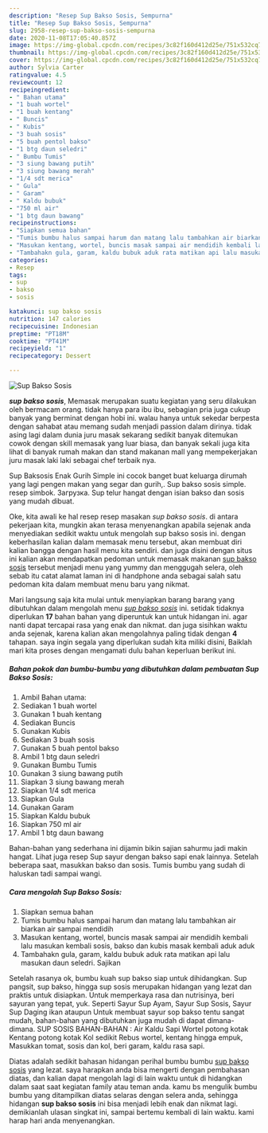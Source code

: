 ```yaml
---
description: "Resep Sup Bakso Sosis, Sempurna"
title: "Resep Sup Bakso Sosis, Sempurna"
slug: 2958-resep-sup-bakso-sosis-sempurna
date: 2020-11-08T17:05:40.857Z
image: https://img-global.cpcdn.com/recipes/3c82f160d412d25e/751x532cq70/sup-bakso-sosis-foto-resep-utama.jpg
thumbnail: https://img-global.cpcdn.com/recipes/3c82f160d412d25e/751x532cq70/sup-bakso-sosis-foto-resep-utama.jpg
cover: https://img-global.cpcdn.com/recipes/3c82f160d412d25e/751x532cq70/sup-bakso-sosis-foto-resep-utama.jpg
author: Sylvia Carter
ratingvalue: 4.5
reviewcount: 12
recipeingredient:
- " Bahan utama"
- "1 buah wortel"
- "1 buah kentang"
- " Buncis"
- " Kubis"
- "3 buah sosis"
- "5 buah pentol bakso"
- "1 btg daun seledri"
- " Bumbu Tumis"
- "3 siung bawang putih"
- "3 siung bawang merah"
- "1/4 sdt merica"
- " Gula"
- " Garam"
- " Kaldu bubuk"
- "750 ml air"
- "1 btg daun bawang"
recipeinstructions:
- "Siapkan semua bahan"
- "Tumis bumbu halus sampai harum dan matang lalu tambahkan air biarkan air sampai mendidih"
- "Masukan kentang, wortel, buncis masak sampai air mendidih kembali lalu masukan kembali sosis, bakso dan kubis masak kembali aduk aduk"
- "Tambahakn gula, garam, kaldu bubuk aduk rata matikan api lalu masukan daun seledri. Sajikan"
categories:
- Resep
tags:
- sup
- bakso
- sosis

katakunci: sup bakso sosis 
nutrition: 147 calories
recipecuisine: Indonesian
preptime: "PT18M"
cooktime: "PT41M"
recipeyield: "1"
recipecategory: Dessert

---
```



![Sup Bakso Sosis](https://img-global.cpcdn.com/recipes/3c82f160d412d25e/751x532cq70/sup-bakso-sosis-foto-resep-utama.jpg)

<b><i>sup bakso sosis</i></b>, Memasak merupakan suatu kegiatan yang seru dilakukan oleh bermacam orang. tidak hanya para ibu ibu, sebagian pria juga cukup banyak yang berminat dengan hobi ini. walau hanya untuk sekedar berpesta dengan sahabat atau memang sudah menjadi passion dalam dirinya. tidak asing lagi dalam dunia juru masak sekarang sedikit banyak ditemukan cowok dengan skill memasak yang luar biasa, dan banyak sekali juga kita lihat di banyak rumah makan dan stand makanan mall yang mempekerjakan juru masak laki laki sebagai chef terbaik nya.

Sup Baksosis Enak Gurih Simple ini cocok banget buat keluarga dirumah yang lagi pengen makan yang segar dan gurih,. Sup bakso sosis simple. resep simbok. Загрузка. Sup telur hangat dengan isian bakso dan sosis yang mudah dibuat.

Oke, kita awali ke hal resep resep masakan <i>sup bakso sosis</i>. di antara pekerjaan kita, mungkin akan terasa menyenangkan apabila sejenak anda menyediakan sedikit waktu untuk mengolah sup bakso sosis ini. dengan keberhasilan kalian dalam memasak menu tersebut, akan membuat diri kalian bangga dengan hasil menu kita sendiri. dan juga disini dengan situs ini kalian akan mendapatkan pedoman untuk memasak makanan <u>sup bakso sosis</u> tersebut menjadi menu yang yummy dan menggugah selera, oleh sebab itu catat alamat laman ini di handphone anda sebagai salah satu pedoman kita dalam membuat menu baru yang nikmat.


Mari langsung saja kita mulai untuk menyiapkan barang barang yang dibutuhkan dalam mengolah menu <u><i>sup bakso sosis</i></u> ini. setidak tidaknya diperlukan <b>17</b> bahan bahan yang diperuntuk kan untuk hidangan ini. agar nanti dapat tercapai rasa yang enak dan nikmat. dan juga sisihkan waktu anda sejenak, karena kalian akan mengolahnya paling tidak dengan <b>4</b> tahapan. saya ingin segala yang diperlukan sudah kita miliki disini, Baiklah mari kita proses dengan mengamati dulu bahan keperluan berikut ini.

<!--inarticleads1-->

##### Bahan pokok dan bumbu-bumbu yang dibutuhkan dalam pembuatan Sup Bakso Sosis:

1. Ambil  Bahan utama:
1. Sediakan 1 buah wortel
1. Gunakan 1 buah kentang
1. Sediakan  Buncis
1. Gunakan  Kubis
1. Sediakan 3 buah sosis
1. Gunakan 5 buah pentol bakso
1. Ambil 1 btg daun seledri
1. Gunakan  Bumbu Tumis
1. Gunakan 3 siung bawang putih
1. Siapkan 3 siung bawang merah
1. Siapkan 1/4 sdt merica
1. Siapkan  Gula
1. Gunakan  Garam
1. Siapkan  Kaldu bubuk
1. Siapkan 750 ml air
1. Ambil 1 btg daun bawang


Bahan-bahan yang sederhana ini dijamin bikin sajian sahurmu jadi makin hangat. Lihat juga resep Sup sayur dengan bakso sapi enak lainnya. Setelah beberapa saat, masukkan bakso dan sosis. Tumis bumbu yang sudah di haluskan tadi sampai wangi. 

<!--inarticleads2-->

##### Cara mengolah Sup Bakso Sosis:

1. Siapkan semua bahan
1. Tumis bumbu halus sampai harum dan matang lalu tambahkan air biarkan air sampai mendidih
1. Masukan kentang, wortel, buncis masak sampai air mendidih kembali lalu masukan kembali sosis, bakso dan kubis masak kembali aduk aduk
1. Tambahakn gula, garam, kaldu bubuk aduk rata matikan api lalu masukan daun seledri. Sajikan


Setelah rasanya ok, bumbu kuah sup bakso siap untuk dihidangkan. Sup pangsit, sup bakso, hingga sup sosis merupakan hidangan yang lezat dan praktis untuk disiapkan. Untuk memperkaya rasa dan nutrisinya, beri sayuran yang tepat, yuk. Seperti Sayur Sup Ayam, Sayur Sup Sosis, Sayur Sup Daging ikan ataupun Untuk membuat sayur sop bakso tentu sangat mudah, bahan-bahan yang dibutuhkan juga mudah di dapat dimana-dimana. SUP SOSIS BAHAN-BAHAN : Air Kaldu Sapi Wortel potong kotak Kentang potong kotak Kol sedikit Rebus wortel, kentang hingga empuk, Masukkan tomat, sosis dan kol, beri garam, kaldu rasa sapi. 

Diatas adalah sedikit bahasan hidangan perihal bumbu bumbu <u>sup bakso sosis</u> yang lezat. saya harapkan anda bisa mengerti dengan pembahasan diatas, dan kalian dapat mengolah lagi di lain waktu untuk di hidangkan dalam saat saat kegiatan family atau teman anda. kamu bs mengulik bumbu bumbu yang ditampilkan diatas selaras dengan selera anda, sehingga hidangan <b>sup bakso sosis</b> ini bisa menjadi lebih enak dan nikmat lagi. demikianlah ulasan singkat ini, sampai bertemu kembali di lain waktu. kami harap hari anda menyenangkan.
